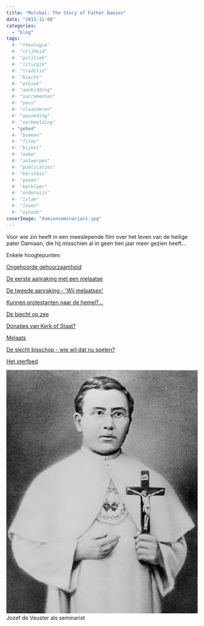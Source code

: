 ```yaml
---
title: "Molokai: The Story of Father Damien"
date: "2013-11-08"
categories: 
  - "blog"
tags:
  #- "theologie"
  #- "vrijheid"
  #- "politiek"
  #- "liturgie"
  #- "traditie"
  #- "biecht"
  #- "ethiek"
  #- "aanbidding"
  #- "sacramenten"
  #- "paus"
  #- "vlaanderen"
  #- "opvoeding"
  #- "verbeelding"
  - "gebed"
  #- "boeken"
  #- "films"
  #- "bijbel"
  #- "woke"
  #- "antwerpen"
  #- "publicaties"
  #- "kerstmis"
  #- "pasen"
  #- "kerkleer"
  #- "onderwijs"
  #- "islam"
  #- "leven"
  #- "synode"
coverImage: "damienseminarian1.jpg"
---
```


Voor wie zin heeft in een meeslepende film over het leven van de heilige pater Damiaan, die hij misschien al in geen tien jaar meer gezien heeft...

Enkele hoogtepunten:

[Ongehoorde gehoorzaamheid](http://www.youtube.com/watch?feature=player_detailpage&v=Wpnee2hbY4w#t=349 "Ongehoorde gehoorzaamheid")

[De eerste aanraking met een melaatse](http://www.youtube.com/watch?feature=player_detailpage&v=JfHWO-1s_ho#t=30 "De eerste aanraking met een melaatse")

[De tweede aanraking - 'Wij melaatsen'](http://www.youtube.com/watch?feature=player_detailpage&v=JfHWO-1s_ho#t=205 "De tweede aanraking - 'Wij melaatsen'")

[Kunnen protestanten naar de hemel?…](http://www.youtube.com/watch?feature=player_detailpage&v=y_eR87PnCr8#t=213 "Kunnen protestanten naar de hemel?…")

[De biecht op zee](http://www.youtube.com/watch?feature=player_detailpage&v=M9OmrhU1lC4#t=35 "De biecht op zee")

[Donaties van Kerk of Staat?](http://www.youtube.com/watch?feature=player_detailpage&v=M9OmrhU1lC4#t=559 "Donaties van Kerk of Staat?")

[Melaats](http://www.youtube.com/watch?feature=player_detailpage&v=643n282l6Ps#t=147 "Melaats")

[De slecht bisschop - wie wil dat nu spelen?](http://www.youtube.com/watch?feature=player_detailpage&v=jt7Nsn_pOsw#t=1 "De slecht bisschop - wie wil dat nu spelen?")

[Het sterfbed](http://www.youtube.com/watch?feature=player_detailpage&v=3ev27xhW96I#t=502 "Het sterfbed")

![Jozef de Veuster als seminarist](images/damienseminarian1.jpg?w=236) Jozef de Veuster als seminarist
